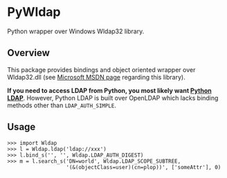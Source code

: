 PyWldap
=======

Python wrapper over Windows Wldap32 library.

Overview
-------------

This package provides bindings and object oriented wrapper over Wldap32.dll (see [Microsoft MSDN page](http://msdn.microsoft.com/en-us/library/windows/desktop/aa366961.aspx) regarding this library).

**If you need to access LDAP from Python, you most likely want [Python LDAP](http://www.python-ldap.org/)**. However, Python LDAP is built over OpenLDAP which lacks binding methods other than `LDAP_AUTH_SIMPLE`.

Usage
-------------

    >>> import Wldap
    >>> l = Wldap.ldap('ldap://xxx')
    >>> l.bind_s('', '', Wldap.LDAP_AUTH_DIGEST)
    >>> m = l.search_s('DN=world', Wldap.LDAP_SCOPE_SUBTREE,
                       '(&(objectClass=user)(cn=plop))', ['someAttr'], 0)

